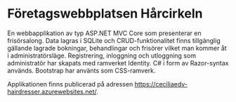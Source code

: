 # Företagswebbplatsen Hårcirkeln

En webbapplikation av typ ASP.NET MVC Core som presenterar en frisörsalong. Data lagras i SQLite och CRUD-funktionalitet finns tillgänglig gällande lagrade bokningar, behandlingar och frisörer vilket man kommer åt i administratörsläge. Registrering, inloggning och utloggning som administratör har skapats med ramverket Identity. C# i form av Razor-syntax används. Bootstrap har använts som CSS-ramverk. 

Applikationen finns publicerad på adressen https://ceciliaedv-hairdresser.azurewebsites.net/.
